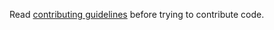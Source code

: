 Read [contributing guidelines](https://github.com/clMathLibraries/Tensile/wiki/Contributing) before trying to contribute code.
